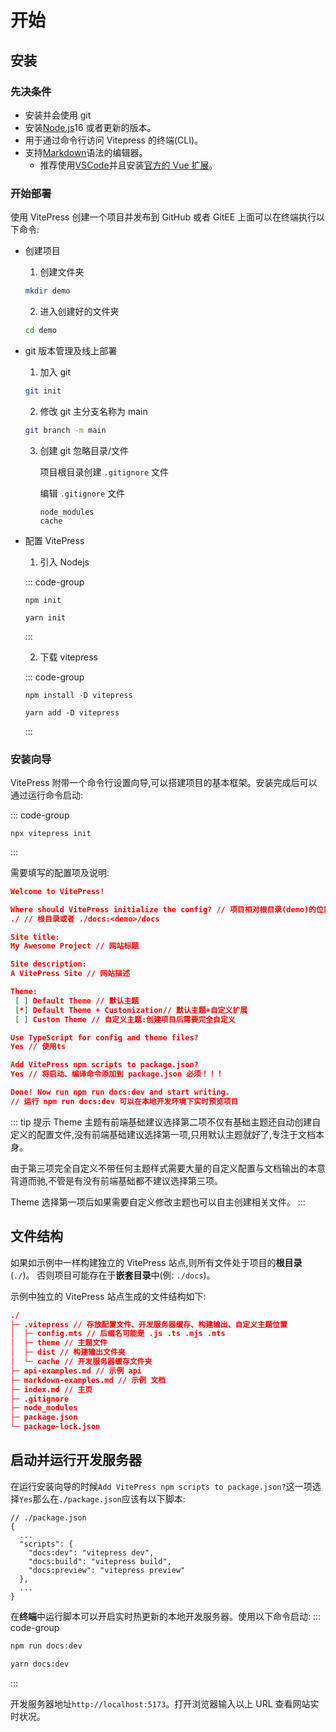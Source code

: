# 开始

## 安装

### 先决条件

- 安装并会使用 git
- 安装[Node.js](https://nodejs.org/en)16 或者更新的版本。
- 用于通过命令行访问 Vitepress 的终端(CLI)。
- 支持[Markdown](https://en.wikipedia.org/wiki/Markdown)语法的编辑器。
  - 推荐使用[VSCode](https://code.visualstudio.com/)并且安装[官方的 Vue 扩展](https://marketplace.visualstudio.com/items?itemName=Vue.volar)。

### 开始部署

使用 VitePress 创建一个项目并发布到 GitHub 或者 GitEE 上面可以在终端执行以下命令:

- 创建项目

  1.  创建文件夹

  ```sh
  mkdir demo
  ```

  2.  进入创建好的文件夹

  ```sh
  cd demo
  ```

- git 版本管理及线上部署

  1.  加入 git

  ```sh
  git init
  ```

  2.  修改 git 主分支名称为 main

  ```sh
  git branch -m main
  ```

  3. 创建 git 忽略目录/文件

     项目根目录创建 `.gitignore` 文件

     编辑 `.gitignore` 文件

     ```
     node_modules
     cache
     ```

- 配置 VitePress

  1.  引入 Nodejs

  ::: code-group

  ```sh[npm]
  npm init
  ```

  ```sh[yarn]
  yarn init
  ```

  :::

  2. 下载 vitepress

  ::: code-group

  ```sh[npm]
  npm install -D vitepress
  ```

  ```sh[yarn]
  yarn add -D vitepress
  ```

  :::

### 安装向导

VitePress 附带一个命令行设置向导,可以搭建项目的基本框架。安装完成后可以通过运行命令启动:

::: code-group

```sh[npm]
npx vitepress init
```

:::

需要填写的配置项及说明:

```json
Welcome to VitePress!

Where should VitePress initialize the config? // 项目相对根目录(demo)的位置
./ // 根目录或者 ./docs:<demo>/docs

Site title:
My Awesome Project // 网站标题

Site description:
A VitePress Site // 网站描述

Theme:
 [ ] Default Theme // 默认主题
 [*] Default Theme + Customization// 默认主题+自定义扩展
 [ ] Custom Theme // 自定义主题:创建项目后需要完全自定义

Use TypeScript for config and theme files?
Yes // 使用ts

Add VitePress npm scripts to package.json?
Yes // 将启动、编译命令添加到 package.json 必须！！！

Done! Now run npm run docs:dev and start writing.
// 运行 npm run docs:dev 可以在本地开发环境下实时预览项目
```

::: tip 提示
Theme 主题有前端基础建议选择第二项不仅有基础主题还自动创建自定义的配置文件,没有前端基础建议选择第一项,只用默认主题就好了,专注于文档本身。

由于第三项完全自定义不带任何主题样式需要大量的自定义配置与文档输出的本意背道而驰,不管是有没有前端基础都不建议选择第三项。

Theme 选择第一项后如果需要自定义修改主题也可以自主创建相关文件。
:::

## 文件结构

如果如示例中一样构建独立的 VitePress 站点,则所有文件处于项目的**根目录**(`./`)。
否则项目可能存在于**嵌套目录**中(例: `./docs`)。

示例中独立的 VitePress 站点生成的文件结构如下:

```json
./
├─ .vitepress // 存放配置文件、开发服务器缓存、构建输出、自定义主题位置
│  ├─ config.mts // 后缀名可能是 .js .ts .mjs .mts
│  ├─ theme // 主题文件
│  ├─ dist // 构建输出文件夹
│  └─ cache // 开发服务器缓存文件夹
├─ api-examples.md // 示例 api
├─ markdown-examples.md // 示例 文档
├─ index.md // 主页
├─ .gitignore
├─ node_modules
├─ package.json
└─ package-lock.json
```

## 启动并运行开发服务器

在运行安装向导的时候`Add VitePress npm scripts to package.json?`这一项选择`Yes`那么在`./package.json`应该有以下脚本:

```json{4-8}
// ./package.json
{
  ...
  "scripts": {
    "docs:dev": "vitepress dev",
    "docs:build": "vitepress build",
    "docs:preview": "vitepress preview"
  },
  ...
}
```

在**终端**中运行脚本可以开启实时热更新的本地开发服务器。使用以下命令启动:
::: code-group

```sh
npm run docs:dev
```

```sh
yarn docs:dev
```

:::

开发服务器地址`http://localhost:5173`。打开浏览器输入以上 URL 查看网站实时状况。
